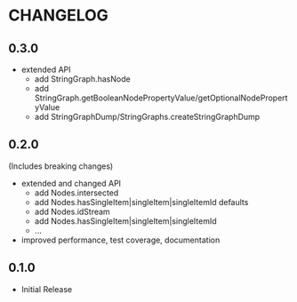 # CHANGELOG

## 0.3.0

- extended API
  - add StringGraph.hasNode
  - add StringGraph.getBooleanNodePropertyValue/getOptionalNodePropertyValue
  - add StringGraphDump/StringGraphs.createStringGraphDump

## 0.2.0

(Includes breaking changes)

- extended and changed API
  - add Nodes.intersected
  - add Nodes.hasSingleItem|singleItem|singleItemId defaults
  - add Nodes.idStream
  - add Nodes.hasSingleItem|singleItem|singleItemId
  - ...
- improved performance, test coverage, documentation

## 0.1.0

- Initial Release
